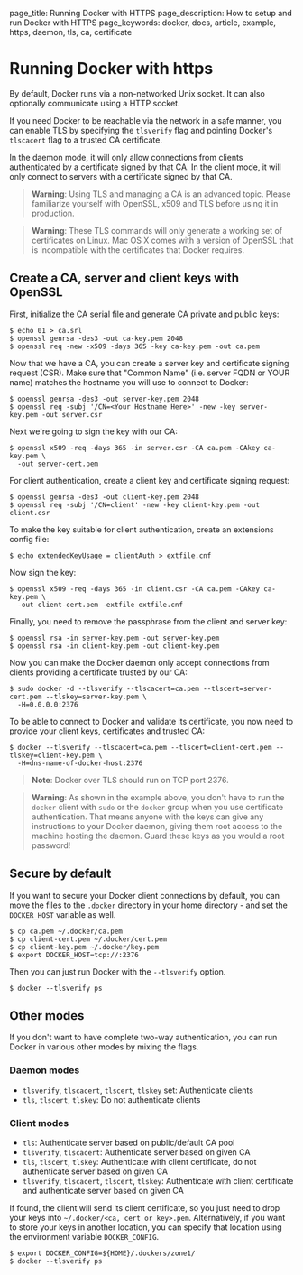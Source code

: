 page_title: Running Docker with HTTPS
page_description: How to setup and run Docker with HTTPS
page_keywords: docker, docs, article, example, https, daemon, tls, ca, certificate

# Running Docker with https

By default, Docker runs via a non-networked Unix socket. It can also
optionally communicate using a HTTP socket.

If you need Docker to be reachable via the network in a safe manner, you can
enable TLS by specifying the `tlsverify` flag and pointing Docker's
`tlscacert` flag to a trusted CA certificate.

In the daemon mode, it will only allow connections from clients
authenticated by a certificate signed by that CA. In the client mode,
it will only connect to servers with a certificate signed by that CA.

> **Warning**: 
> Using TLS and managing a CA is an advanced topic. Please familiarize yourself
> with OpenSSL, x509 and TLS before using it in production.

> **Warning**:
> These TLS commands will only generate a working set of certificates on Linux.
> Mac OS X comes with a version of OpenSSL that is incompatible with the 
> certificates that Docker requires.

## Create a CA, server and client keys with OpenSSL

First, initialize the CA serial file and generate CA private and public
keys:

    $ echo 01 > ca.srl
    $ openssl genrsa -des3 -out ca-key.pem 2048
    $ openssl req -new -x509 -days 365 -key ca-key.pem -out ca.pem

Now that we have a CA, you can create a server key and certificate
signing request (CSR). Make sure that "Common Name" (i.e. server FQDN or YOUR
name) matches the hostname you will use to connect to Docker:

    $ openssl genrsa -des3 -out server-key.pem 2048
    $ openssl req -subj '/CN=<Your Hostname Here>' -new -key server-key.pem -out server.csr

Next we're going to sign the key with our CA:

    $ openssl x509 -req -days 365 -in server.csr -CA ca.pem -CAkey ca-key.pem \
      -out server-cert.pem

For client authentication, create a client key and certificate signing
request:

    $ openssl genrsa -des3 -out client-key.pem 2048
    $ openssl req -subj '/CN=client' -new -key client-key.pem -out client.csr

To make the key suitable for client authentication, create an extensions
config file:

    $ echo extendedKeyUsage = clientAuth > extfile.cnf

Now sign the key:

    $ openssl x509 -req -days 365 -in client.csr -CA ca.pem -CAkey ca-key.pem \
      -out client-cert.pem -extfile extfile.cnf

Finally, you need to remove the passphrase from the client and server key:

    $ openssl rsa -in server-key.pem -out server-key.pem
    $ openssl rsa -in client-key.pem -out client-key.pem

Now you can make the Docker daemon only accept connections from clients
providing a certificate trusted by our CA:

    $ sudo docker -d --tlsverify --tlscacert=ca.pem --tlscert=server-cert.pem --tlskey=server-key.pem \
      -H=0.0.0.0:2376

To be able to connect to Docker and validate its certificate, you now
need to provide your client keys, certificates and trusted CA:

    $ docker --tlsverify --tlscacert=ca.pem --tlscert=client-cert.pem --tlskey=client-key.pem \
      -H=dns-name-of-docker-host:2376

> **Note**:
> Docker over TLS should run on TCP port 2376.

> **Warning**: 
> As shown in the example above, you don't have to run the `docker` client
> with `sudo` or the `docker` group when you use certificate authentication.
> That means anyone with the keys can give any instructions to your Docker
> daemon, giving them root access to the machine hosting the daemon. Guard
> these keys as you would a root password!

## Secure by default

If you want to secure your Docker client connections by default, you can move 
the files to the `.docker` directory in your home directory - and set the
`DOCKER_HOST` variable as well.

    $ cp ca.pem ~/.docker/ca.pem
    $ cp client-cert.pem ~/.docker/cert.pem
    $ cp client-key.pem ~/.docker/key.pem
    $ export DOCKER_HOST=tcp://:2376

Then you can just run Docker with the `--tlsverify` option.

    $ docker --tlsverify ps

## Other modes

If you don't want to have complete two-way authentication, you can run
Docker in various other modes by mixing the flags.

### Daemon modes

 - `tlsverify`, `tlscacert`, `tlscert`, `tlskey` set: Authenticate clients
 - `tls`, `tlscert`, `tlskey`: Do not authenticate clients

### Client modes

 - `tls`: Authenticate server based on public/default CA pool
 - `tlsverify`, `tlscacert`: Authenticate server based on given CA
 - `tls`, `tlscert`, `tlskey`: Authenticate with client certificate, do not
   authenticate server based on given CA
 - `tlsverify`, `tlscacert`, `tlscert`, `tlskey`: Authenticate with client
   certificate and authenticate server based on given CA

If found, the client will send its client certificate, so you just need
to drop your keys into `~/.docker/<ca, cert or key>.pem`. Alternatively,
if you want to store your keys in another location, you can specify that
location using the environment variable `DOCKER_CONFIG`.

    $ export DOCKER_CONFIG=${HOME}/.dockers/zone1/
    $ docker --tlsverify ps
